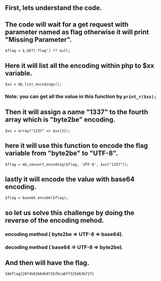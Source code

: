 ## First, lets understand the code.

## The code will wait for a get request with parameter named as flag otherwise it will print "Missing Parameter".
`$flag = $_GET['flag'] ?? null;`

## Here it will list all the encoding within php to $xx variable.
`$xx = mb_list_encodings();`
### Note: you can get all the value in this function by `print_r($xx);`

## Then it will assign a name "1337" to the fourth array which is "byte2be" encoding.
`$xx = array("1337" => $xx[3]);`

## here it will use this function to encode the flag variable from "byte2be" to "UTF-8".
`$flag = mb_convert_encoding($flag, 'UTF-8', $xx["1337"]);`

## lastly it will encode the value with base64 encoding.
`$flag = base64_encode($flag);`

## so let us solve this challenge by doing the reverse of the encoding mehod.
### encoding method ( byte2be => UTF-8 => base64).
### decoding method ( base64 => UTF-8 => byte2be).

## And then will have the flag.
`IAUflag{20f4b92b64b972bfbca0ff325d63b727}`
